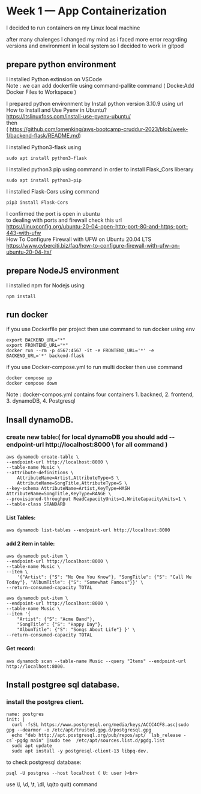 # Week 1 — App Containerization

I decided to run containers on my Linux local machine

after many chalenges I changed my mind as i faced more error reagrding versions and environment in local system
so I decided to work in gitpod

## prepare python environment
I installed Python extinsion on VSCode<br>
Note : we can add dockerfile using command-pallite command ( Docke:Add Docker Files to Workspace )

I prepared python environment by Install python version 3.10.9 using url<br> 
How to Install and Use Pyenv in Ubuntu?<br>
https://itslinuxfoss.com/install-use-pyenv-ubuntu/<br>
then <br>
( https://github.com/omenking/aws-bootcamp-cruddur-2023/blob/week-1/backend-flask/README.md)<br>

I installed Python3-flask using <br>

    sudo apt install python3-flask

I installed python3 pip using command in order to install Flask_Cors liberary <br>

    sudo apt install python3-pip 
    
I installed Flask-Cors using command<br>

    pip3 install Flask-Cors

I confirmed the port is open in ubuntu<br>
to dealing with ports and firewall check this url <br>
https://linuxconfig.org/ubuntu-20-04-open-http-port-80-and-https-port-443-with-ufw <br> 
How To Configure Firewall with UFW on Ubuntu 20.04 LTS <br> 
https://www.cyberciti.biz/faq/how-to-configure-firewall-with-ufw-on-ubuntu-20-04-lts/ <br>

## prepare NodeJS environment
I installed npm for Nodejs using<br>

    npm install

## run docker
if you use Dockerfile per project then use command to run docker using env<br>

    export BACKEND_URL="*"
    export FRONTEND_URL="*"
    docker run --rm -p 4567:4567 -it -e FRONTEND_URL='*' -e BACKEND_URL='*' backend-flask
if you use Docker-compose.yml to run multi docker then use command<br>

    docker compose up
    docker compose down
    
Note : docker-compos.yml contains four containers 1. backned, 2. frontend, 3. dynamoDB, 4. Postgresql<br>

## Insall dynamoDB. 
### create new table:( for local dynamoDB you should add --endpoint-url http://localhost:8000 \ for all command )

    aws dynamodb create-table \
    --endpoint-url http://localhost:8000 \
    --table-name Music \
    --attribute-definitions \
        AttributeName=Artist,AttributeType=S \
        AttributeName=SongTitle,AttributeType=S \
    --key-schema AttributeName=Artist,KeyType=HASH AttributeName=SongTitle,KeyType=RANGE \
    --provisioned-throughput ReadCapacityUnits=1,WriteCapacityUnits=1 \
    --table-class STANDARD

#### List Tables:

    aws dynamodb list-tables --endpoint-url http://localhost:8000
    
#### add 2 item in table:

    aws dynamodb put-item \
    --endpoint-url http://localhost:8000 \
    --table-name Music \
    --item \
        '{"Artist": {"S": "No One You Know"}, "SongTitle": {"S": "Call Me Today"}, "AlbumTitle": {"S": "Somewhat Famous"}}' \
    --return-consumed-capacity TOTAL

    aws dynamodb put-item \
    --endpoint-url http://localhost:8000 \
    --table-name Music \
    --item '{
        "Artist": {"S": "Acme Band"},
        "SongTitle": {"S": "Happy Day"},
        "AlbumTitle": {"S": "Songs About Life"} }' \
    --return-consumed-capacity TOTAL

#### Get record:

    aws dynamodb scan --table-name Music --query "Items" --endpoint-url http://localhost:8000.

## Install postgree sql database.
### install the postgres client.

    name: postgres
    init: |
      curl -fsSL https://www.postgresql.org/media/keys/ACCC4CF8.asc|sudo gpg --dearmor -o /etc/apt/trusted.gpg.d/postgresql.gpg
      echo "deb http://apt.postgresql.org/pub/repos/apt/ `lsb_release -cs`-pgdg main" |sudo tee  /etc/apt/sources.list.d/pgdg.list
      sudo apt update
      sudo apt install -y postgresql-client-13 libpq-dev.

to check postgresql database:<br>

    psql -U postgres --host localhost ( U: user )<br>
    
use \l, \d, \t, \dl, \q(to quit) command


